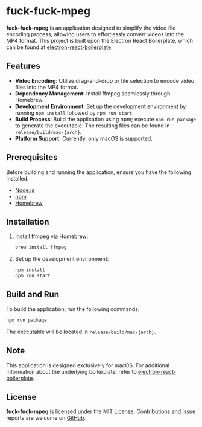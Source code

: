 # fuck-fuck-mpeg

**fuck-fuck-mpeg** is an application designed to simplify the video file encoding process, allowing users to effortlessly convert videos into the MP4 format. This project is built upon the Electron React Boilerplate, which can be found at [electron-react-boilerplate](https://github.com/electron-react-boilerplate/electron-react-boilerplate).

## Features

- **Video Encoding**: Utilize drag-and-drop or file selection to encode video files into the MP4 format.
- **Dependency Management**: Install ffmpeg seamlessly through Homebrew.
- **Development Environment**: Set up the development environment by running `npm install` followed by `npm run start`.
- **Build Process**: Build the application using npm; execute `npm run package` to generate the executable. The resulting files can be found in `release/build/mac-{arch}`.
- **Platform Support**: Currently, only macOS is supported.

## Prerequisites

Before building and running the application, ensure you have the following installed:

- [Node.js](https://nodejs.org/)
- [npm](https://www.npmjs.com/)
- [Homebrew](https://brew.sh/)

## Installation

1. Install ffmpeg via Homebrew:

   ```bash
   brew install ffmpeg
   ```

2. Set up the development environment:

   ```bash
   npm install
   npm run start
   ```

## Build and Run

To build the application, run the following commands:

```bash
npm run package
```

The executable will be located in `release/build/mac-{arch}`.

## Note

This application is designed exclusively for macOS. For additional information about the underlying boilerplate, refer to [electron-react-boilerplate](https://github.com/electron-react-boilerplate/electron-react-boilerplate).

## License

**fuck-fuck-mpeg** is licensed under the [MIT License](LICENSE). Contributions and issue reports are welcome on [GitHub](https://github.com/Rezol99/fuck-fuck-mpeg).

